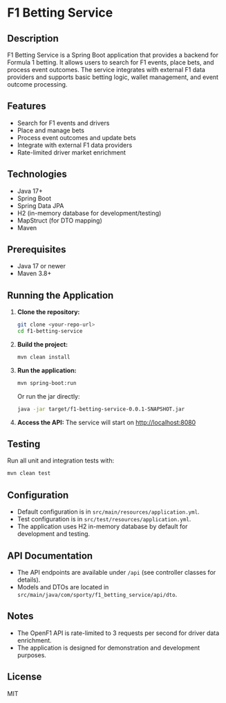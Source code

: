 # F1 Betting Service

## Description
F1 Betting Service is a Spring Boot application that provides a backend for Formula 1 betting. It allows users to search for F1 events, place bets, and process event outcomes. The service integrates with external F1 data providers and supports basic betting logic, wallet management, and event outcome processing.

## Features
- Search for F1 events and drivers
- Place and manage bets
- Process event outcomes and update bets
- Integrate with external F1 data providers
- Rate-limited driver market enrichment

## Technologies
- Java 17+
- Spring Boot
- Spring Data JPA
- H2 (in-memory database for development/testing)
- MapStruct (for DTO mapping)
- Maven

## Prerequisites
- Java 17 or newer
- Maven 3.8+

## Running the Application
1. **Clone the repository:**
   ```sh
   git clone <your-repo-url>
   cd f1-betting-service
   ```
2. **Build the project:**
   ```sh
   mvn clean install
   ```
3. **Run the application:**
   ```sh
   mvn spring-boot:run
   ```
   Or run the jar directly:
   ```sh
   java -jar target/f1-betting-service-0.0.1-SNAPSHOT.jar
   ```
4. **Access the API:**
   The service will start on [http://localhost:8080](http://localhost:8080)

## Testing
Run all unit and integration tests with:
```sh
mvn clean test
```

## Configuration
- Default configuration is in `src/main/resources/application.yml`.
- Test configuration is in `src/test/resources/application.yml`.
- The application uses H2 in-memory database by default for development and testing.

## API Documentation
- The API endpoints are available under `/api` (see controller classes for details).
- Models and DTOs are located in `src/main/java/com/sporty/f1_betting_service/api/dto`.

## Notes
- The OpenF1 API is rate-limited to 3 requests per second for driver data enrichment.
- The application is designed for demonstration and development purposes.

## License
MIT

